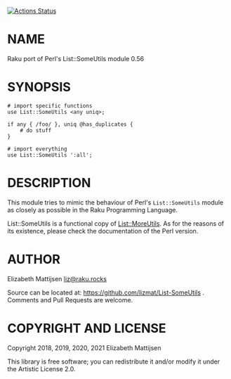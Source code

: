 [![Actions Status](https://github.com/lizmat/List-SomeUtils/workflows/test/badge.svg)](https://github.com/lizmat/List-SomeUtils/actions)

NAME
====

Raku port of Perl's List::SomeUtils module 0.56

SYNOPSIS
========

    # import specific functions
    use List::SomeUtils <any uniq>;

    if any { /foo/ }, uniq @has_duplicates {
        # do stuff
    }

    # import everything
    use List::SomeUtils ':all';

DESCRIPTION
===========

This module tries to mimic the behaviour of Perl's `List::SomeUtils` module as closely as possible in the Raku Programming Language.

List::SomeUtils is a functional copy of [List::MoreUtils](List::MoreUtils). As for the reasons of its existence, please check the documentation of the Perl version.

AUTHOR
======

Elizabeth Mattijsen <liz@raku.rocks>

Source can be located at: https://github.com/lizmat/List-SomeUtils . Comments and Pull Requests are welcome.

COPYRIGHT AND LICENSE
=====================

Copyright 2018, 2019, 2020, 2021 Elizabeth Mattijsen

This library is free software; you can redistribute it and/or modify it under the Artistic License 2.0.

